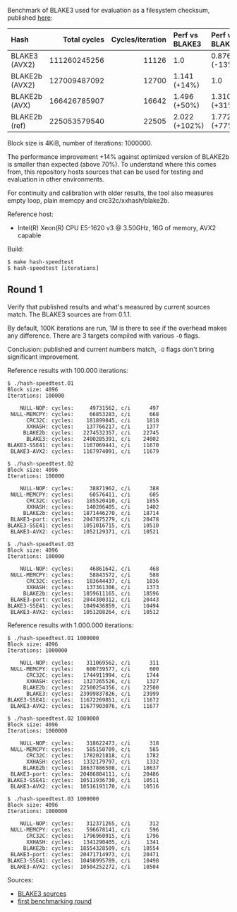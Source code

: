 Benchmark of BLAKE3 used for evaluation as a filesystem checksum, published
[here](https://kdave.github.io/blake3-vs-blake2-in-btrfs/):

|           Hash | Total cycles | Cycles/iteration | Perf vs BLAKE3 | Perf vs BLAKE2b
|           :--- |         ---: |             ---: |           :--- | :---
| BLAKE3  (AVX2) | 111260245256 |            11126 | 1.0            | 0.876 (-13%)
| BLAKE2b (AVX2) | 127009487092 |            12700 | 1.141 (+14%)   | 1.0
| BLAKE2b (AVX)  | 166426785907 |            16642 | 1.496 (+50%)   | 1.310 (+31%)
| BLAKE2b (ref)  | 225053579540 |            22505 | 2.022 (+102%)  | 1.772 (+77%)

Block size is 4KiB, number of iterations: 1000000.

The performance improvement +14% against optimized version of BLAKE2b is smaller
than expected (above 70%). To understand where this comes from, this repository
hosts sources that can be used for testing and evaluation in other
environments.

For continuity and calibration with older results, the tool also measures empty
loop, plain memcpy and crc32c/xxhash/blake2b.

Reference host:

* Intel(R) Xeon(R) CPU E5-1620 v3 @ 3.50GHz, 16G of memory, AVX2 capable

Build:

    $ make hash-speedtest
    $ hash-speedtest [iterations]

## Round 1

Verify that published results and what's measured by current sources match. The
BLAKE3 sources are from 0.1.1.

By default, 100K iterations are run, 1M is there to see if the overhead makes
any difference. There are 3 targets compiled with various `-O` flags.

Conclusion: published and current numbers match, `-O` flags don't bring
significant improvement.

Reference results with 100.000 iterations:

    $ ./hash-speedtest.O1
    Block size: 4096
    Iterations: 100000

        NULL-NOP: cycles:     49731562, c/i      497
     NULL-MEMCPY: cycles:     66853283, c/i      668
          CRC32C: cycles:    181899845, c/i     1818
          XXHASH: cycles:    137766217, c/i     1377
         BLAKE2b: cycles:   2274532357, c/i    22745
          BLAKE3: cycles:   2400285391, c/i    24002
    BLAKE3-SSE41: cycles:   1167069441, c/i    11670
     BLAKE3-AVX2: cycles:   1167974091, c/i    11679

    $ ./hash-speedtest.O2
    Block size: 4096
    Iterations: 100000

        NULL-NOP: cycles:     38871962, c/i      388
     NULL-MEMCPY: cycles:     60576411, c/i      605
          CRC32C: cycles:    185520410, c/i     1855
          XXHASH: cycles:    140206405, c/i     1402
         BLAKE2b: cycles:   1871446270, c/i    18714
     BLAKE3-port: cycles:   2047875279, c/i    20478
    BLAKE3-SSE41: cycles:   1051016715, c/i    10510
     BLAKE3-AVX2: cycles:   1052129371, c/i    10521

    $ ./hash-speedtest.O3
    Block size: 4096
    Iterations: 100000

        NULL-NOP: cycles:     46861642, c/i      468
     NULL-MEMCPY: cycles:     58843572, c/i      588
          CRC32C: cycles:    183644437, c/i     1836
          XXHASH: cycles:    137361306, c/i     1373
         BLAKE2b: cycles:   1859611165, c/i    18596
     BLAKE3-port: cycles:   2044300312, c/i    20443
    BLAKE3-SSE41: cycles:   1049436859, c/i    10494
     BLAKE3-AVX2: cycles:   1051208264, c/i    10512

Reference results with 1.000.000 iterations:

    $ ./hash-speedtest.O1 1000000
    Block size: 4096
    Iterations: 1000000

        NULL-NOP: cycles:    311069562, c/i      311
     NULL-MEMCPY: cycles:    600739577, c/i      600
          CRC32C: cycles:   1744911994, c/i     1744
          XXHASH: cycles:   1327265526, c/i     1327
         BLAKE2b: cycles:  22500254356, c/i    22500
          BLAKE3: cycles:  23999837826, c/i    23999
    BLAKE3-SSE41: cycles:  11672269851, c/i    11672
     BLAKE3-AVX2: cycles:  11677903076, c/i    11677

    $ ./hash-speedtest.O2 1000000
    Block size: 4096
    Iterations: 1000000

        NULL-NOP: cycles:    318622473, c/i      318
     NULL-MEMCPY: cycles:    585150709, c/i      585
          CRC32C: cycles:   1782021818, c/i     1782
          XXHASH: cycles:   1332179797, c/i     1332
         BLAKE2b: cycles:  18637886508, c/i    18637
     BLAKE3-port: cycles:  20486804111, c/i    20486
    BLAKE3-SSE41: cycles:  10511936730, c/i    10511
     BLAKE3-AVX2: cycles:  10516193170, c/i    10516

    $ ./hash-speedtest.O3 1000000
    Block size: 4096
    Iterations: 1000000

        NULL-NOP: cycles:    312371265, c/i      312
     NULL-MEMCPY: cycles:    596678141, c/i      596
          CRC32C: cycles:   1796960915, c/i     1796
          XXHASH: cycles:   1341290405, c/i     1341
         BLAKE2b: cycles:  18554328509, c/i    18554
     BLAKE3-port: cycles:  20471714973, c/i    20471
    BLAKE3-SSE41: cycles:  10498995789, c/i    10498
     BLAKE3-AVX2: cycles:  10504252272, c/i    10504

Sources:

* [BLAKE3 sources](https://github.com/BLAKE3-team/BLAKE3)
* [first benchmarking round](https://kdave.github.io/blake3-vs-blake2-in-btrfs/)
